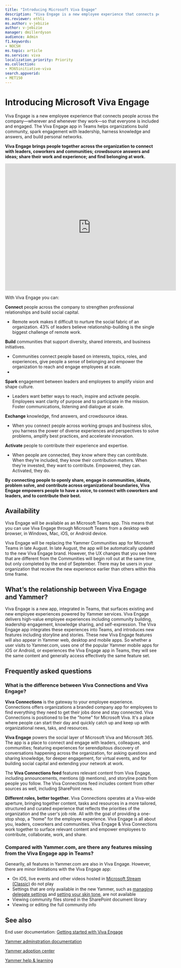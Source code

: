 ```yaml
---
title: "Introducing Microsoft Viva Engage"
description: "Viva Engage is a new employee experience that connects people across the company—wherever and whenever they work—so that everyone is included and engaged."
ms.reviewer: ethli
ms.author: v-jebizie
author: v-jebizie
manager: dmillerdyson
audience: Admin
f1.keywords:
- NOCSH
ms.topic: article
ms.service: viva
localization_priority: Priority
ms.collection:  
- M365initiative-viva
search.appverid:
- MET150
---
```

# Introducing Microsoft Viva Engage
Viva Engage is a new employee experience that connects people across the company—wherever and whenever they work—so that everyone is included and engaged. The Viva Engage app in Teams helps organizations build community, spark engagement with leadership, harness knowledge and answers, and build personal networks.

**Viva Engage brings people together across the organization to connect with leaders, coworkers and communities; crowdsource answers and ideas; share their work and experience; and find belonging at work.**



<iframe width="560" height="415" src="https://www.youtube.com/embed/E_xTiWClwYc" title="YouTube video player" frameborder="0" allow="accelerometer; autoplay; clipboard-write; encrypted-media; gyroscope; picture-in-picture" allowfullscreen></iframe>



With Viva Engage you can:

**Connect** people across the company to strengthen professional relationships and build social capital.

- Remote work makes it difficult to nurture the social fabric of an organization. 43% of leaders believe relationship-building is the single biggest challenge of remote work.

**Build** communities that support diversity, shared interests, and business initiatives.

- Communities connect people based on interests, topics, roles, and experiences, give people a sense of belonging and empower the organization to reach and engage employees at scale.
- 
**Spark** engagement between leaders and employees to amplify vision and shape culture.

 - Leaders want better ways to reach, inspire and activate people. Employees want clarity of purpose and to participate in the mission. Foster communications, listening and dialogue at scale.

**Exchange** knowledge, find answers, and crowdsource ideas.

 - When you connect people across working groups and business silos, you harness the power of diverse experiences and perspectives to solve problems, amplify best practices, and accelerate innovation.
 
**Activate** people to contribute their experience and expertise.

 - When people are connected, they know where they can contribute. When they’re included, they know their contribution matters. When they’re invested, they want to contribute. Empowered, they can. Activated, they do.

**By connecting people to openly share, engage in communities, ideate, problem solve, and contribute across organizational boundaries, Viva Engage empowers people to have a voice, to connect with coworkers and leaders, and to contribute their best.**

## Availability

Viva Engage will be available as an Microsoft Teams app. This means that you can use Viva Engage through Microsoft Teams from a desktop web browser, in Windows, Mac, iOS, or Android device.

Viva Engage will be replacing the Yammer Communities app for Microsoft Teams in late August. In late August, the app will be automatically updated to the new Viva Engage brand. However, the UX changes that you see here that are different from the Communities will begin roll out at the same time, but only completed by the end of September. There may be users in your organization that receive the new experience earlier than others within this time frame. 

## What’s the relationship between Viva Engage and Yammer?

Viva Engage is a new app, integrated in Teams, that surfaces existing and new employee experiences powered by Yammer services. Viva Engage delivers high-value employee experiences including community building, leadership engagement, knowledge sharing, and self-expression. The Viva Engage app integrates these experiences into Teams, and introduces new features including storyline and stories. These new Viva Engage features will also appear in Yammer web, desktop and mobile apps. So whether a user visits to Yammer.com, uses one of the popular Yammer mobile apps for iOS or Android, or experiences the Viva Engage app in Teams, they will see the same content and generally access effectively the same feature set.
 
## Frequently asked questions

### What is the difference between Viva Connections and Viva Engage?
**Viva Connections** is the gateway to your employee experience. Connections offers organizations a branded company app for employees to find everything they need to get their jobs done and stay connected. Viva Connections is positioned to be the "home" for Microsoft Viva. It's a place where people can start their day and quickly catch up and keep up with organizational news, taks, and resources.

**Viva Engage** powers the social layer of Microsoft Viva and Microsoft 365. The app is a place to connect and engage with leaders, colleagues, and communities; featuring experiences for serendipitous discovery of conversations happening across the organization, for asking questions and sharing knowledge, for deeper engagement, for virtual events, and for building social capital and extending your network at work.

The **Viva Connections feed** features relevant content from Viva Engage, including announcements, mentions (@ mentions), and storyline posts from people you follow. The Viva Connections feed includes content from other sources as well, including SharePoint news.

**Different roles, better together.** Viva Connections operates at a Viva-wide aperture, bringing together content, tasks and resources in a more tailored, structured and curated experience that reflects the priorities of the organization and the user's job role. All with the goal of providing a one-stop shop, a "home" for the employee experience. Viva Engage is all about you, leaders, coworkers and communities. Viva Engage & Viva Connections work together to surface relevant content and empower employees to contribute, collaborate, work, and share.

### Compared with Yammer.com, are there any features missing from the Viva Engage app in Teams?
Genearlly, all features in Yammer.com are also in Viva Engage. However, there are minor limitations with the Viva Engage app:
- On iOS, live events and other videos hosted in [Microsoft Stream (Classic)]([/stream/overview](https://www.microsoft.com/en-us/microsoft-365/microsoft-stream)) do not play
- Settings that are only available in the new Yammer, such as [managing delegate settings](https://support.microsoft.com/office/60f879cd-43dd-44fe-bffb-1084d4f85285) and [setting your skin tone](https://support.microsoft.com/office/d28e25ed-ef20-4c7d-b54c-8bebe9caaded), are not available
- Viewing community files stored in the SharePoint document library
- Viewing or editing the full community info

 
## See also 
End user documentation: [Getting started with Viva Engage](https://support.microsoft.com/office/930c86f1-e1e2-4e45-a66a-ce8faca71a21)

[Yammer adminstration documentation](https://docs.microsoft.com/en-us/yammer/)

[Yammer adoption center](https://adoption.microsoft.com/yammer/)

[Yammer help & learning](https://support.microsoft.com/yammer)

